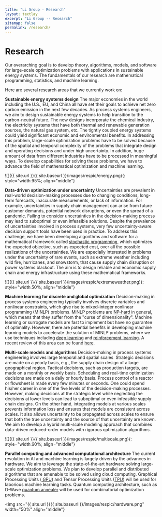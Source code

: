 ```yaml
---
title: "Li Group - Research"
layout: textlay
excerpt: "Li Group -- Research"
sitemap: false
permalink: /research/
---
```


# Research

Our overarching goal is to develop theory, algorithms, models, and software for large-scale optimization problems with applications in sustainable energy systems. The fundamentals of our research are mathematical programming, statistics, and machine learning.

Here are several research areas that we currently work on:

**Sustainable energy systems design** 
The major economies in the world including the U.S., EU, and China all have set their goals to achieve net
zero carbon emission in the next few decades. As process systems engineers, we aim to design
sustainable energy systems to help transition to the carbon-neutral future. The new designs incorporate the chemical industry, the electricity systems that
have both thermal and renewable generation sources, the natural gas system, etc. The tightly coupled
energy systems could yield significant economic and environmental benefits. In addressing this problem,
large-scale optimization problems have to be solved because of the spatial and temporal complexity of the problems that integrate
design and operating decisions and under high uncertainty. In addition, huge amount of data from different industries  have to be processed in
 meaningful ways. To develop capabilities for solving these problems, we have to
advance the field of mathematical optimization and machine learning.

![]({{ site.url }}{{ site.baseurl }}/images/respic/energy.png){: style="width:95%; align="middle"}

**Data-driven optimization under uncertainty**
Uncertainties are prevalent in real-world decision-making processes due to changing conditions, long-term forecasts, inaccurate measurements, or lack of information. For example, uncertainties in supply chain management can arise from future customer demands, potential network disruptions, or even the spread of a pandemic. Failing to consider uncertainties in the decision-making process may lead to suboptimal or even infeasible solutions. 
Despite the prevalence of uncertainties involved in process systems, very few uncertainty-aware decision support tools have been used in practice. 
To address this challenge, we have been developing algorithms and software for a mathematical framework called <a href="https://en.wikipedia.org/wiki/Stochastic_programming" target="_blank">stochastic programming</a>, which optimizes the expected objective, such as expected cost, over all the possible realizations of the uncertainties.
We are especially interested in problems under the uncertainty of rare events, such as extreme weather including wild fire, hurricanes, and snowstorm, that cause
supply chain disruption or power systems blackout. The aim is to design reliable and economic supply chain and energy infrastructure using these mathematical frameworks.

![]({{ site.url }}{{ site.baseurl }}/images/respic/extremeweather.png){: style="width:50%; align="middle"}

**Machine learning for discrete and global optimization**
Decision-making in process systems engineering typically involves discrete variables and nonlinear constraints,
which give rise to mixed-integer nonlinear programming (MINLP) problems. MINLP problems are <a href="https://en.wikipedia.org/wiki/NP-hardness" target="_blank"> NP-hard </a>
in general, which means that they suffer from the "curse of dimensionality". Machine learning or surrogate models are
fast to implement but have no guarantee of optimality. However, there are potential benefits in developing machine learning models
to accelerate the solution of MINLP problems, where we use techniques including <a href="https://en.wikipedia.org/wiki/Deep_learning" target="_blank">deep learning</a> and <a href="https://en.wikipedia.org/wiki/Reinforcement_learning#:~:text=Reinforcement%20learning%20(RL)%20is%20an,supervised%20learning%20and%20unsupervised%20learning." target="_blank">reinforcement learning</a>.
A recent review of this area can be found <a href="https://www.sciencedirect.com/science/article/pii/S0377221720306895" target="_blank">here</a>.

**Multi-scale models and algorithms**
Decision-making in process systems engineering involves large temporal and spatial scales. Strategic decisions are made on a yearly basis, e.g., the supply chain design of a large geographical region. Tactical decisions, such as production targets, are made on a monthly or weekly basis. Scheduling and real-time optimization decisions are made on a daily or hourly basis. Process control of a reactor or flowsheet is made every few minutes or seconds. One could spend his/her career in one of the five levels of the decision-making processes. However, making decisions at the strategic level while neglecting the decisions at lower levels can lead to suboptimal or even infeasible supply chain designs. On the other hand, integrating models at various scales prevents information loss and ensures that models are consistent across scales. It also allows uncertainty to be propagated across scales to ensure that both the true uncertainty and the source of that uncertainty are known. We aim to develop a hybrid multi-scale modeling approach that combines data-driven reduced-order models with rigorous optimization algorithms.

![]({{ site.url }}{{ site.baseurl }}/images/respic/multiscale.png){: style="width:60%; align="middle"}


**Parallel computing and advanced computational architecture**
The current revolution in AI and machine learning is largely driven by the advances in hardware. We aim to leverage 
the state-of-the-art hardware solving large-scale optimization problems. We plan to develop parallel and distributed algorithms that 
are amenable to be solved using cloud computing. Graphical Processing Units (<a href="https://en.wikipedia.org/wiki/Graphics_processing_unit" target="_blank"> GPU</a>) and Tensor Processing Units (<a href="https://en.wikipedia.org/wiki/Tensor_Processing_Unit" target="_blank">TPU</a>) will be used for laborious machine
learning tasks. Quantum computing architecture, such as D-Wave <a href="https://en.wikipedia.org/wiki/Quantum_annealing" target="_blank">quantum annealer</a> will be used for combinatorial optimization problems.

<img src="{{ site.url }}{{ site.baseurl }}/images/respic/hardware.png" width="50%" align="middle"}

